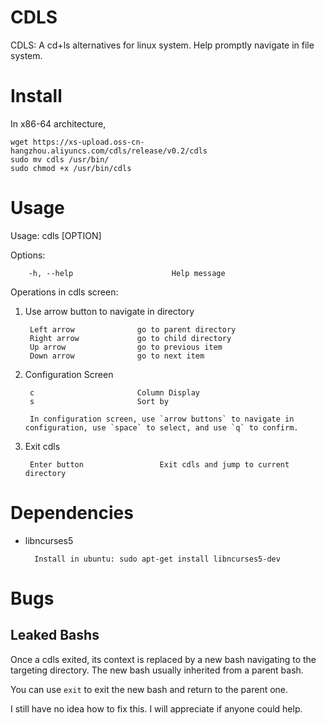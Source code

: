 # CDLS

CDLS: A cd+ls alternatives for linux system. Help promptly navigate in file system.

# Install

In x86-64 architecture,

```
wget https://xs-upload.oss-cn-hangzhou.aliyuncs.com/cdls/release/v0.2/cdls
sudo mv cdls /usr/bin/
sudo chmod +x /usr/bin/cdls
```

# Usage

Usage: cdls [OPTION]

Options:

        -h, --help                      Help message

Operations in cdls screen:

1. Use arrow button to navigate in directory

        Left arrow              go to parent directory
        Right arrow             go to child directory
        Up arrow                go to previous item
        Down arrow              go to next item

2. Configuration Screen

        c                       Column Display
        s                       Sort by

        In configuration screen, use `arrow buttons` to navigate in configuration, use `space` to select, and use `q` to confirm.

3. Exit cdls

        Enter button                 Exit cdls and jump to current directory

# Dependencies

* libncurses5

        Install in ubuntu: sudo apt-get install libncurses5-dev


# Bugs

## Leaked Bashs

Once a cdls exited, its context is replaced by a new bash navigating to the targeting directory. The new bash usually inherited from a parent bash.

You can use `exit` to exit the new bash and return to the parent one.

I still have no idea how to fix this. I will appreciate if anyone could help.
